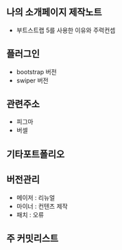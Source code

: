 ## 나의 소개페이지 제작노트
- 부트스트랩 5를 사용한 이유와 주력컨셉

## 플러그인
- bootstrap 버전
- swiper 버전

## 관련주소
- 피그마
- 버셀

## 기타포트폴리오

## 버전관리
- 메이저 : 리뉴얼
- 마이너 : 컨텐츠 제작
- 패치 : 오류

## 주 커밋리스트